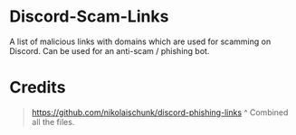 # Discord-Scam-Links
A list of malicious links with domains which are used for scamming on Discord. Can be used for an anti-scam / phishing bot.

# Credits
> https://github.com/nikolaischunk/discord-phishing-links
> ^ Combined all the files.
